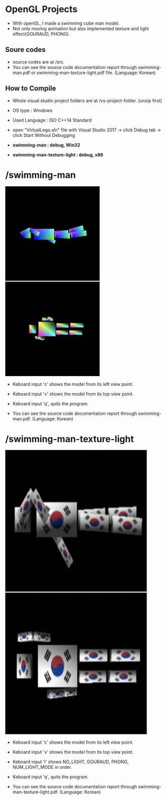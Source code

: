 # OpenGL Projects
* With openGL, I made a swimming cube man model.
* Not only moving animation but also implemented texture and light effect(GOURAUD, PHONG).

## Soure codes
* source codes are at /src.
* You can see the source code documentation report through swimming-man.pdf or swimming-man-texture-light.pdf file. (Language: Korean)

## How to Compile
* Whole visual studio project folders are at /vs-project-folder. (unzip first)

* OS type : Windows
* Used Language : ISO C++14 Standard
* open "VirtualLego.sln" file with Visual Studio 2017 -> click Debug tab -> click Start Without Debugging
* **swimming-man : debug, Win32**
* **swimming-man-texture-light : debug, x86**

# /swimming-man
<img src="./readme-images/swimming-man-left.png" width="300px" height="300px"/><img src="./readme-images/swimming-man-top.png" width="300px" height="300px"/>

* Keboard input 'c' shows the model from its left view point.
* Keboard input 'v' shows the model from its top view point.
* Keboard input 'q', quits the program.

* You can see the source code documentation report through swimming-man.pdf. (Language: Korean)

# /swimming-man-texture-light

<img src="./readme-images/swimming-man2-left.png" width="450px" height="450px"/>
<img src="./readme-images/swimming-man2-top.png" width="450px" height="450px"/>

* Keboard input 'c' shows the model from its left view point.
* Keboard input 'v' shows the model from its top view point.
* Keboard input 'l' shows NO_LIGHT, GOURAUD, PHONG, NUM_LIGHT_MODE in order.
* Keboard input 'q', quits the program.

* You can see the source code documentation report through swimming-man-texture-light.pdf. (Language: Korean)
